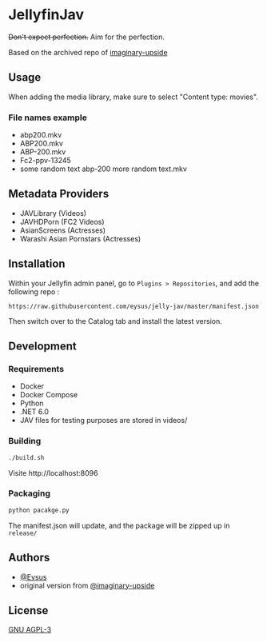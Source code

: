 
# JellyfinJav

~~Don't expect perfection.~~ Aim for the perfection.

Based on the archived repo of [imaginary-upside](https://github.com/imaginary-upside/JellyfinJav)


## Usage

When adding the media library, make sure to select "Content type: movies".

### File names example 
- abp200.mkv
- ABP200.mkv
- ABP-200.mkv
- Fc2-ppv-13245
- some random text abp-200 more random text.mkv

## Metadata Providers

- JAVLibrary (Videos)
- JAVHDPorn (FC2 Videos)
- AsianScreens (Actresses)
- Warashi Asian Pornstars (Actresses)


## Installation

Within your Jellyfin admin panel, go to `Plugins > Repositories`, and add the following repo :
```
https://raw.githubusercontent.com/eysus/jelly-jav/master/manifest.json
```
Then switch over to the Catalog tab and install the latest version.

## Development
### Requirements
- Docker
- Docker Compose
- Python
- .NET 6.0
- JAV files for testing purposes are stored in videos/


### Building
```bash
./build.sh
```
Visite http://localhost:8096

### Packaging
```bash
python pacakge.py
```
The manifest.json will update, and the package will be zipped up in `release/`
## Authors

- [@Eysus](https://github.com/eysus)
- original version from [@imaginary-upside](https://github.com/imaginary-upside/JellyfinJav)

## License

[GNU AGPL-3](https://choosealicense.com/licenses/agpl-3.0/)
